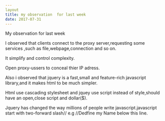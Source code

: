 ```yaml
---
layout
title: my observation  for last week
date: 2017-07-31
---
```


My observation for last week

I observed that  clients  connect to the  proxy server,requesting some  services ,such as  file,webpage,connection and so on.

It simplify and  control complexity.

Open proxy-ussers to  conceal thier IP adress.

Also i observed that jquery is a fast,small and feature-rich javascript library,and it makes html to be much simpler.

Html use  cascading stylesheet and jquey use script instead of style,should have an open,close script and dollar($).

Jquery has changed  the way  millions  of people write javascript.javascript  start with two-forward slash// e.g //Dedfine my Name below this line.
